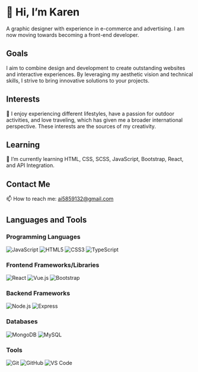 # 👋 Hi, I’m Karen
A graphic designer with experience in e-commerce and advertising. I am now moving towards becoming a front-end developer.

## Goals
I aim to combine design and development to create outstanding websites and interactive experiences. By leveraging my aesthetic vision and technical skills, I strive to bring innovative solutions to your projects.

## Interests
👀 I enjoy experiencing different lifestyles, have a passion for outdoor activities, and love traveling, which has given me a broader international perspective. These interests are the sources of my creativity.

## Learning
🌱 I’m currently learning HTML, CSS, SCSS, JavaScript, Bootstrap, React, and API Integration.

## Contact Me
📫 How to reach me: ai5859132@gmail.com

## Languages and Tools

### Programming Languages
![JavaScript](https://img.shields.io/badge/-JavaScript-yellow?style=flat-square&logo=javascript&logoColor=white)
![HTML5](https://img.shields.io/badge/-HTML5-orange?style=flat-square&logo=html5&logoColor=white)
![CSS3](https://img.shields.io/badge/-CSS3-blue?style=flat-square&logo=css3&logoColor=white)
![TypeScript](https://img.shields.io/badge/-TypeScript-blueviolet?style=flat-square&logo=typescript&logoColor=white)

### Frontend Frameworks/Libraries
![React](https://img.shields.io/badge/-React-blue?style=flat-square&logo=react&logoColor=white)
![Vue.js](https://img.shields.io/badge/-Vue.js-green?style=flat-square&logo=vue.js&logoColor=white)
![Bootstrap](https://img.shields.io/badge/-Bootstrap-purple?style=flat-square&logo=bootstrap&logoColor=white)

### Backend Frameworks
![Node.js](https://img.shields.io/badge/-Node.js-green?style=flat-square&logo=node.js&logoColor=white)
![Express](https://img.shields.io/badge/-Express-black?style=flat-square&logo=express&logoColor=white)

### Databases
![MongoDB](https://img.shields.io/badge/-MongoDB-green?style=flat-square&logo=mongodb&logoColor=white)
![MySQL](https://img.shields.io/badge/-MySQL-blue?style=flat-square&logo=mysql&logoColor=white)

### Tools
![Git](https://img.shields.io/badge/-Git-orange?style=flat-square&logo=git&logoColor=white)
![GitHub](https://img.shields.io/badge/-GitHub-black?style=flat-square&logo=github&logoColor=white)
![VS Code](https://img.shields.io/badge/-VS%20Code-blue?style=flat-square&logo=visual-studio-code&logoColor=white)



<!---
pinhan03/pinhan03 is a ✨ special ✨ repository because its `README.md` (this file) appears on your GitHub profile.
You can click the Preview link to take a look at your changes.
--->
